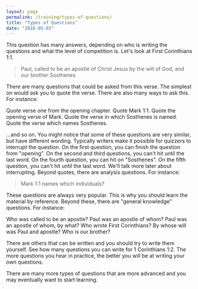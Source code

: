 ```yaml
---
layout: page
permalink: /training/types-of-questions/
title: "Types of Questions"
date: "2016-05-03"
---
```


This question has many answers, depending on who is writing the questions and what the level of competition is. Let's look at First Corinthians 1:1.

> Paul, called to be an apostle of Christ Jesus by the will of God, and our brother Sosthenes

There are many questions that could be asked from this verse. The simplest on would ask you to quote the verse. There are also many ways to ask this. For instance:

Quote verse one from the opening chapter. Quote Mark 1:1. Quote the opening verse of Mark. Quote the verse in which Sosthenes is named. Quote the verse which names Sosthenes.

...and so on. You might notice that some of these questions are very similar, but have different wording. Typically writers make it possible for quizzers to interrupt the question. On the first question, you can finish the question from "opening". On the second and third questions, you can't hit until the last word. On the fourth question, you can hit on "Sosthenes". On the fifth question, you can't hit until the last word. We'll talk more later about interrupting. Beyond quotes, there are analysis questions. For instance:

> Mark 1:1 names which individuals?

These questions are always very popular. This is why you should learn the material by reference. Beyond these, there are "general knowledge" questions. For instance:

Who was called to be an apostle? Paul was an apostle of whom? Paul was an apostle of whom, by what? Who wrote First Corinthians? By whose will was Paul and apostle? Who is our brother?

There are others that can be written and you should try to write them yourself. See how many questions you can write for 1 Corinthians 1:2. The more questions you hear in practice, the better you will be at writing your own questions.

There are many more types of questions that are more advanced and you may eventually want to start learning.
